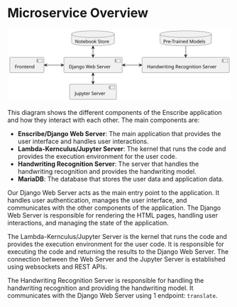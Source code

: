 # Microservice Overview
![alt text](../images/application-components.svg "Microservice Overview")

This diagram shows the different components of the Enscribe application and how they interact with each other. The main components are:
- **Enscribe/Django Web Server**: The main application that provides the user interface and handles user interactions.
- **Lambda-Kernculus/Jupyter Server**: The kernel that runs the code and provides the execution environment for the user code.
- **Handwriting Recognition Server**: The server that handles the handwriting recognition and provides the handwriting model.
- **MariaDB**: The database that stores the user data and application data.

Our Django Web Server acts as the main entry point to the application. It handles user authentication, manages the user interface, and communicates with the other components of the application. The Django Web Server is responsible for rendering the HTML pages, handling user interactions, and managing the state of the application.

The Lambda-Kernculus/Jupyter Server is the kernel that runs the code and provides the execution environment for the user code. It is responsible for executing the code and returning the results to the Django Web Server. The connection between the Web Server and the Jupyter Server is established using websockets and REST APIs.

The Handwriting Recognition Server is responsible for handling the handwriting recognition and providing the handwriting model. It communicates with the Django Web Server using 1 endpoint: `translate`.